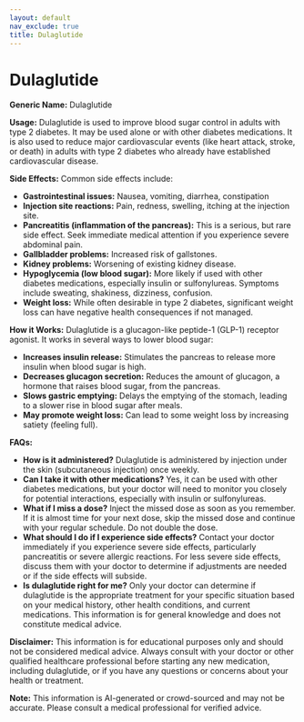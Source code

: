 ```yaml
---
layout: default
nav_exclude: true
title: Dulaglutide
---
```


# Dulaglutide

**Generic Name:** Dulaglutide

**Usage:** Dulaglutide is used to improve blood sugar control in adults with type 2 diabetes. It may be used alone or with other diabetes medications.  It is also used to reduce major cardiovascular events (like heart attack, stroke, or death) in adults with type 2 diabetes who already have established cardiovascular disease.

**Side Effects:**  Common side effects include:

* **Gastrointestinal issues:** Nausea, vomiting, diarrhea, constipation
* **Injection site reactions:** Pain, redness, swelling, itching at the injection site.
* **Pancreatitis (inflammation of the pancreas):**  This is a serious, but rare side effect.  Seek immediate medical attention if you experience severe abdominal pain.
* **Gallbladder problems:**  Increased risk of gallstones.
* **Kidney problems:** Worsening of existing kidney disease.
* **Hypoglycemia (low blood sugar):** More likely if used with other diabetes medications, especially insulin or sulfonylureas.  Symptoms include sweating, shakiness, dizziness, confusion.
* **Weight loss:** While often desirable in type 2 diabetes, significant weight loss can have negative health consequences if not managed.


**How it Works:** Dulaglutide is a glucagon-like peptide-1 (GLP-1) receptor agonist.  It works in several ways to lower blood sugar:

* **Increases insulin release:**  Stimulates the pancreas to release more insulin when blood sugar is high.
* **Decreases glucagon secretion:** Reduces the amount of glucagon, a hormone that raises blood sugar, from the pancreas.
* **Slows gastric emptying:** Delays the emptying of the stomach, leading to a slower rise in blood sugar after meals.
* **May promote weight loss:** Can lead to some weight loss by increasing satiety (feeling full).


**FAQs:**

* **How is it administered?** Dulaglutide is administered by injection under the skin (subcutaneous injection) once weekly.
* **Can I take it with other medications?**  Yes, it can be used with other diabetes medications, but your doctor will need to monitor you closely for potential interactions, especially with insulin or sulfonylureas.
* **What if I miss a dose?** Inject the missed dose as soon as you remember. If it is almost time for your next dose, skip the missed dose and continue with your regular schedule. Do not double the dose.
* **What should I do if I experience side effects?**  Contact your doctor immediately if you experience severe side effects, particularly pancreatitis or severe allergic reactions. For less severe side effects, discuss them with your doctor to determine if adjustments are needed or if the side effects will subside.
* **Is dulaglutide right for me?** Only your doctor can determine if dulaglutide is the appropriate treatment for your specific situation based on your medical history, other health conditions, and current medications.  This information is for general knowledge and does not constitute medical advice.


**Disclaimer:** This information is for educational purposes only and should not be considered medical advice.  Always consult with your doctor or other qualified healthcare professional before starting any new medication, including dulaglutide, or if you have any questions or concerns about your health or treatment.


**Note:** This information is AI-generated or crowd-sourced and may not be accurate. Please consult a medical professional for verified advice.